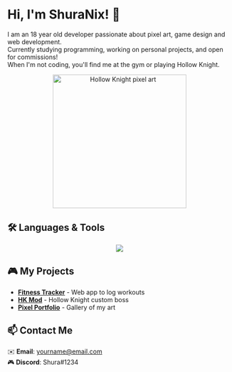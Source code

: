 # Hi, I'm ShuraNix! 👾

I am an 18 year old developer passionate about pixel art, game design and web development.  
Currently studying programming, working on personal projects, and open for commissions! <br>
When I'm not coding, you'll find me at the gym or playing Hollow Knight.

<p align="center">
  <img src="https://github.com/ShuraNix/ShuraNix/assets/12345678/hollow-knight-pixel-art.gif" width="300" alt="Hollow Knight pixel art">
</p>

## 🛠️ Languages & Tools
<p align="center">
  <img src="https://skillicons.dev/icons?i=html,css,js,python,cs,unity,mongodb,git,vscode&perline=5">
</p>

## 🎮 My Projects
- **[Fitness Tracker](https://github.com/ShuraNix/fitness-tracker)** - Web app to log workouts  
- **[HK Mod](https://github.com/ShuraNix/hk-mod)** - Hollow Knight custom boss  
- **[Pixel Portfolio](https://shura-pixels.netlify.app)** - Gallery of my art  

## 📫 Contact Me
✉️ **Email**: yourname@email.com  
🎮 **Discord**: Shura#1234
